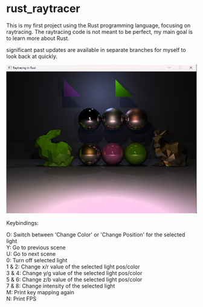 # rust_raytracer

This is my first project using the Rust programming language, focusing on raytracing.
The raytracing code is not meant to be perfect, my main goal is to learn more about Rust.

significant past updates are available in separate branches for myself to look back at quickly.

![Alt text](rust_raytracing.png?raw=true "Render output")


Keybindings:

O: Switch between 'Change Color' or 'Change Position' for the selected light  
Y: Go to previous scene  
U: Go to next scene  
0: Turn off selected light  
1 & 2: Change x/r value of the selected light pos/color  
3 & 4: Change y/g value of the selected light pos/color  
5 & 6: Change z/b value of the selected light pos/color  
7 & 8: Change intensity of the selected light  
M: Print key mapping again  
N: Print FPS  
